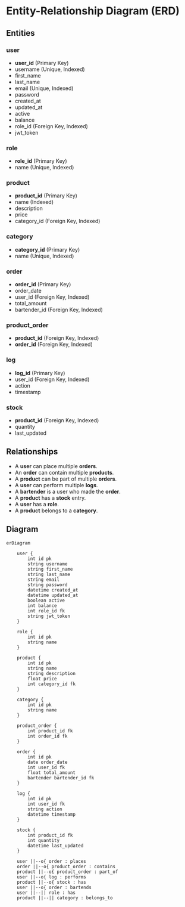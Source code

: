 # Entity-Relationship Diagram (ERD)

## Entities

### user

- **user_id** (Primary Key)
- username (Unique, Indexed)
- first_name
- last_name
- email (Unique, Indexed)
- password
- created_at
- updated_at
- active
- balance
- role_id (Foreign Key, Indexed)
- jwt_token

### role

- **role_id** (Primary Key)
- name (Unique, Indexed)

### product

- **product_id** (Primary Key)
- name (Indexed)
- description
- price
- category_id (Foreign Key, Indexed)

### category

- **category_id** (Primary Key)
- name (Unique, Indexed)

### order

- **order_id** (Primary Key)
- order_date
- user_id (Foreign Key, Indexed)
- total_amount
- bartender_id (Foreign Key, Indexed)

### product_order

- **product_id** (Foreign Key, Indexed)
- **order_id** (Foreign Key, Indexed)

### log

- **log_id** (Primary Key)
- user_id (Foreign Key, Indexed)
- action
- timestamp

### stock

- **product_id** (Foreign Key, Indexed)
- quantity
- last_updated

## Relationships

- A **user** can place multiple **orders**.
- An **order** can contain multiple **products**.
- A **product** can be part of multiple **orders**.
- A **user** can perform multiple **logs**.
- A **bartender** is a user who made the **order**.
- A **product** has a **stock** entry.
- A **user** has a **role**.
- A **product** belongs to a **category**.

## Diagram

```mermaid
erDiagram

    user {
        int id pk
        string username
        string first_name
        string last_name
        string email
        string password
        datetime created_at
        datetime updated_at
        boolean active
        int balance
        int role_id fk
        string jwt_token
    }

    role {
        int id pk
        string name
    }

    product {
        int id pk 
        string name
        string description
        float price
        int category_id fk
    }

    category {
        int id pk
        string name
    }

    product_order {
        int product_id fk
        int order_id fk
    }

    order {
        int id pk
        date order_date
        int user_id fk
        float total_amount
        bartender bartender_id fk
    }

    log {
        int id pk
        int user_id fk
        string action
        datetime timestamp
    }

    stock {
        int product_id fk
        int quantity
        datetime last_updated
    }

    user ||--o{ order : places
    order ||--o{ product_order : contains
    product ||--o{ product_order : part_of
    user ||--o{ log : performs
    product ||--o{ stock : has
    user ||--o{ order : bartends
    user ||--|| role : has
    product ||--|| category : belongs_to
```
